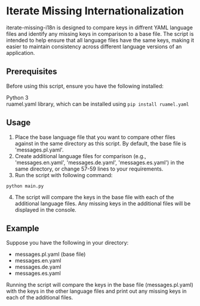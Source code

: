# Iterate Missing Internationalization
iterate-missing-i18n is designed to compare keys in diffrent YAML language files and identify any missing keys in comparison to a base file. The script is intended to help ensure that all language files have the same keys, making it easier to maintain consistency across different language versions of an application.

## Prerequisites
Before using this script, ensure you have the following installed:

Python 3  
ruamel.yaml library, which can be installed using `pip install ruamel.yaml`

## Usage
1. Place the base language file that you want to compare other files against in the same directory as this script. By default, the base file is 'messages.pl.yaml'.
2. Create additional language files for comparison (e.g., 'messages.en.yaml', 'messages.de.yaml', 'messages.es.yaml') in the same directory, or change 57-59 lines to your requirements.
3. Run the script with following command:
```
python main.py
```
4. The script will compare the keys in the base file with each of the additional language files. Any missing keys in the additional files will be displayed in the console.

## Example
Suppose you have the following in your directory:
- messages.pl.yaml (base file)
- messages.en.yaml
- messages.de.yaml
- messages.es.yaml
  
Running the script will compare the keys in the base file (messages.pl.yaml) with the keys in the other language files and print out any missing keys in each of the additional files.  

